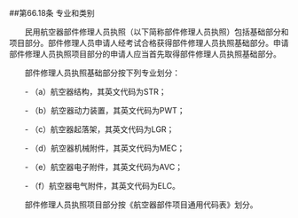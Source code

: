 ##第66.18条    专业和类别

　　民用航空器部件修理人员执照（以下简称部件修理人员执照）包括基础部分和项目部分。部件修理人员申请人经考试合格获得部件修理人员执照基础部分。申请部件修理人员执照项目部分的申请人应当首先取得部件修理人员执照基础部分。

　　部件修理人员执照基础部分按下列专业划分：

　　- （a）航空器结构，其英文代码为STR；

　　- （b）航空器动力装置，其英文代码为PWT；

　　- （c）航空器起落架，其英文代码为LGR；

　　- （d）航空器机械附件，其英文代码为MEC；

　　- （e）航空器电子附件，其英文代码为AVC；

　　- （f）航空器电气附件，其英文代码为ELC。

　　部件修理人员执照项目部分按《航空器部件项目通用代码表》划分。
